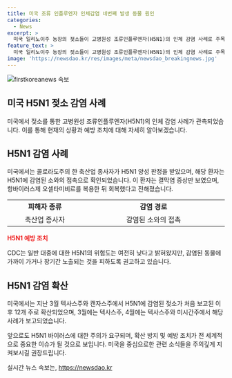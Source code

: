 ```yaml
---
title: 미국 조류 인플루엔자 인체감염 네번째 발생 동물 원인
categories:
  - News
excerpt: >
  미국 일리노이주 농장의 젖소들이 고병원성 조류인플루엔자(H5N1)의 인체 감염 사례로 주목 받고 있다. 미국 CDC에 따르면, 콜로라도주 축산 종사자가 양성 판정을 받았으며, 해당 환자는 오셀타미비르로 회복했다. 지난 3월 이후 12개 주로 확산된 H5N1은 사람들에게 낮은 위험을 보이지만, 감염된 동물에 가까이 가는 것을 피하라는 경고가 이어지고 있다. H5N1에 대한 대중의 이해와 주의가 필요하다.
feature_text: >
  미국 일리노이주 농장의 젖소들이 고병원성 조류인플루엔자(H5N1)의 인체 감염 사례로 주목 받고 있다. 미국 CDC에 따르면, 콜로라도주 축산 종사자가 양성 판정을 받았으며, 해당 환자는 오셀타미비르로 회복했다. 지난 3월 이후 12개 주로 확산된 H5N1은 사람들에게 낮은 위험을 보이지만, 감염된 동물에 가까이 가는 것을 피하라는 경고가 이어지고 있다. H5N1에 대한 대중의 이해와 주의가 필요하다.
image: 'https://newsdao.kr/res/images/meta/newsdao_breakingnews.jpg'
---
```


<p><img src="https://newsdao.kr/res/images/meta/newsdao_breakingnews.jpg" alt="firstkoreanews 속보" /></p>

<h2 data-ke-size="size26">미국 H5N1 젖소 감염 사례</h2>

<p data-ke-size="size16">미국에서 젖소를 통한 고병원성 조류인플루엔자(H5N1)의 인체 감염 사례가 관측되었습니다. 이를 통해 현재의 상황과 예방 조치에 대해 자세히 알아보겠습니다.</p>

<h2 data-ke-size="size24">H5N1 감염 사례</h2>

<p data-ke-size="size16">미국에서는 콜로라도주의 한 축산업 종사자가 H5N1 양성 판정을 받았으며, 해당 환자는 H5N1에 감염된 소와의 접촉으로 확인되었습니다. 이 환자는 결막염 증상만 보였으며, 항바이러스제 오셀타미비르를 복용한 뒤 회복했다고 전해졌습니다.</p>

<table>
    <tr>
        <td style="text-align: center; width: 189px;"><b>피해자 종류</b></td>
        <td style="text-align: center; width: 379px;"><b>감염 경로</b></td>
    </tr>
    <tr>
        <td style="text-align: center; width: 189px;">축산업 종사자</td>
        <td style="text-align: center; width: 379px;">감염된 소와의 접촉</td>
    </tr>
</table>

<p><b><span style="color: #ee2323;">H5N1 예방 조치</span></b></p>

<p data-ke-size="size16">CDC는 일반 대중에 대한 H5N1의 위험도는 여전히 낮다고 밝혀왔지만, 감염된 동물에 가까이 가거나 장기간 노출되는 것을 피하도록 권고하고 있습니다.</p>

<h2 data-ke-size="size24">H5N1 감염 확산</h2>

<p data-ke-size="size16">미국에서는 지난 3월 텍사스주와 캔자스주에서 H5N1에 감염된 젖소가 처음 보고된 이후 12개 주로 확산되었으며, 3월에는 텍사스주, 4월에는 텍사스주와 미시간주에서 해당 사례가 보고되었습니다.</p>

<p data-ke-size="size16">앞으로도 H5N1 바이러스에 대한 주의가 요구되며, 확산 방지 및 예방 조치가 전 세계적으로 중요한 이슈가 될 것으로 보입니다. 미국을 중심으로한 관련 소식들을 주의깊게 지켜보시길 권장드립니다.</p>
실시간 뉴스 속보는, <a href="https://newsdao.kr" rel="dofollow">https://newsdao.kr</a>


